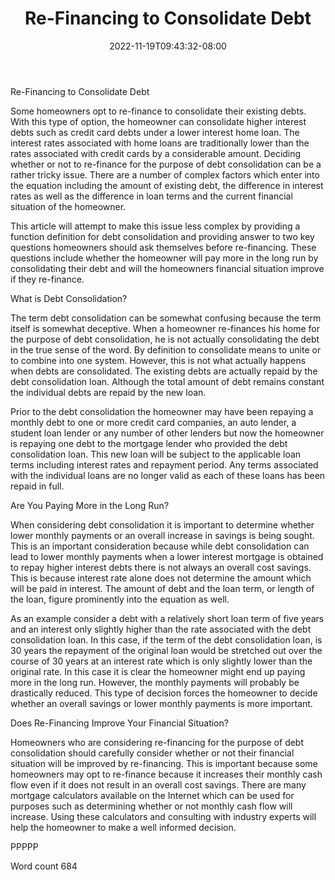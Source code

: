 ﻿---
title: "Re-Financing to Consolidate Debt"
date: 2022-11-19T09:43:32-08:00
description: "Re-Financing Tips for Web Success"
featured_image: "/images/Re-Financing.jpg"
tags: ["Re Financing"]
---

Re-Financing to Consolidate Debt

Some homeowners opt to re-finance to consolidate their existing debts. With this type of option, the homeowner can consolidate higher interest debts such as credit card debts under a lower interest home loan. The interest rates associated with home loans are traditionally lower than the rates associated with credit cards by a considerable amount. Deciding whether or not to re-finance for the purpose of debt consolidation can be a rather tricky issue. There are a number of complex factors which enter into the equation including the amount of existing debt, the difference in interest rates as well as the difference in loan terms and the current financial situation of the homeowner. 

This article will attempt to make this issue less complex by providing a function definition for debt consolidation and providing answer to two key questions homeowners should ask themselves before re-financing. These questions include whether the homeowner will pay more in the long run by consolidating their debt and will the homeowners financial situation improve if they re-finance. 

What is Debt Consolidation?

The term debt consolidation can be somewhat confusing because the term itself is somewhat deceptive. When a homeowner re-finances his home for the purpose of debt consolidation, he is not actually consolidating the debt in the true sense of the word. By definition to consolidate means to unite or to combine into one system. However, this is not what actually happens when debts are consolidated. The existing debts are actually repaid by the debt consolidation loan. Although the total amount of debt remains constant the individual debts are repaid by the new loan. 

Prior to the debt consolidation the homeowner may have been repaying a monthly debt to one or more credit card companies, an auto lender, a student loan lender or any number of other lenders but now the homeowner is repaying one debt to the mortgage lender who provided the debt consolidation loan. This new loan will be subject to the applicable loan terms including interest rates and repayment period. Any terms associated with the individual loans are no longer valid as each of these loans has been repaid in full. 

Are You Paying More in the Long Run?

When considering debt consolidation it is important to determine whether lower monthly payments or an overall increase in savings is being sought. This is an important consideration because while debt consolidation can lead to lower monthly payments when a lower interest mortgage is obtained to repay higher interest debts there is not always an overall cost savings. This is because interest rate alone does not determine the amount which will be paid in interest. The amount of debt and the loan term, or length of the loan, figure prominently into the equation as well. 

As an example consider a debt with a relatively short loan term of five years and an interest only slightly higher than the rate associated with the debt consolidation loan. In this case, if the term of the debt consolidation loan, is 30 years the repayment of the original loan would be stretched out over the course of 30 years at an interest rate which is only slightly lower than the original rate. In this case it is clear the homeowner might end up paying more in the long run. However, the monthly payments will probably be drastically reduced. This type of decision forces the homeowner to decide whether an overall savings or lower monthly payments is more important. 

Does Re-Financing Improve Your Financial Situation?

Homeowners who are considering re-financing for the purpose of debt consolidation should carefully consider whether or not their financial situation will be improved by re-financing. This is important because some homeowners may opt to re-finance because it increases their monthly cash flow even if it does not result in an overall cost savings. There are many mortgage calculators available on the Internet which can be used for purposes such as determining whether or not monthly cash flow will increase. Using these calculators and consulting with industry experts will help the homeowner to make a well informed decision. 

PPPPP

Word count 684


